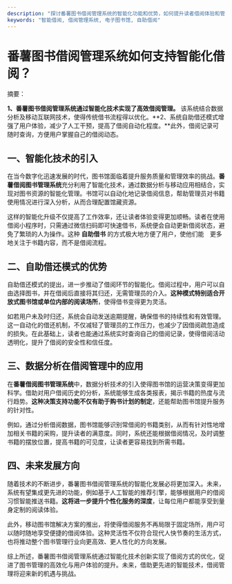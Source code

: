 ```yaml
---
description: "探讨番薯图书借阅管理系统的智能化功能和优势，如何提升读者借阅体验和管理效率。"
keywords: "智能借阅, 借阅管理系统, 电子图书馆, 自助借阅"
---
```

# 番薯图书借阅管理系统如何支持智能化借阅？

摘要： 

**1、番薯图书借阅管理系统通过智能化技术实现了高效借阅管理。** 该系统结合数据分析及移动互联网技术，使得传统借书流程得以优化。**2、系统自助借还模式增强了用户体验，减少了人工干预，提高了借阅自动化程度。**此外，借阅记录可随时查询，方便用户掌握自己的借阅动态。

## 一、智能化技术的引入

在当今数字化迅速发展的时代，图书馆面临着提升服务质量和管理效率的挑战。**番薯借阅图书管理系统**充分利用了智能化技术，通过数据分析与移动应用相结合，实现对图书资源的智能化管理。书馆可以自动化地记录借阅信息，帮助管理员对书籍使用情况进行深入分析，从而合理配置馆藏资源。

这样的智能化升级不仅提高了工作效率，还让读者体验变得更加顺畅。读者在使用借阅小程序时，只需通过微信扫码即可快速借书，系统便会自动更新借阅状态，避免了繁琐的人为操作。这种 **自助借书** 的方式极大地方便了用户，使他们能　更多地关注于书籍内容，而不是借阅流程。

## 二、自助借还模式的优势

自助借还模式的提出，进一步推动了借阅环节的智能化。借阅过程中，用户可以自由选择图书，并在借阅后直接将其归还，无需管理员的介入。**这种模式特别适合开放式图书馆或单位内部的阅读场所**，使得借书变得更为灵活。

如若用户未及时归还，系统会自动发送逾期提醒，确保借书的持续性和有效管理。这一自动化的借还机制，不仅减轻了管理员的工作压力，也减少了因借阅疏忽造成的损失。在此基础上，读者也能通过系统实时查询自己的借阅记录，使得借阅活动透明化，提升了借阅的安全性和信任度。

## 三、数据分析在借阅管理中的应用

在**番薯借阅图书管理系统**中，数据分析技术的引入使得图书馆的运营决策变得更加科学。借助对用户借阅历史的分析，系统能够生成各类报表，揭示书籍的热度与流行趋势。**这种决策支持功能不仅有助于购书计划的制定**，还能帮助图书馆提升服务的针对性。

例如，通过分析借阅数据，图书馆能够识别常借阅的书籍类别，从而有针对性地增加相关书籍的采购，提升读者的满意度。同时，系统还能根据借阅情况，及时调整书籍的摆放位置，提高书籍的可见度，让读者更容易找到所需书籍。

## 四、未来发展方向

随着技术的不断进步，番薯图书借阅管理系统的智能化发展必将更加深入。未来，系统有望集成更先进的功能，例如基于人工智能的推荐引擎，能够根据用户的借阅习惯智能推送书籍。**这将进一步提升个性化服务的深度**，让每位用户都能享受到量身定制的阅读体验。

此外，移动图书馆解决方案的推出，将使得借阅服务不再局限于固定场所，用户可以随时随地享受便捷的借阅体验。这种灵活性不仅符合现代人快节奏的生活方式，也将推动整个图书管理行业向更高效、更人性化的方向发展。

综上所述，番薯图书借阅管理系统通过智能化技术创新实现了借阅方式的优化，促进了图书管理的高效化与用户体验的提升。未来，借助更先进的智能技术，借阅管理将迎来新的机遇与挑战。
